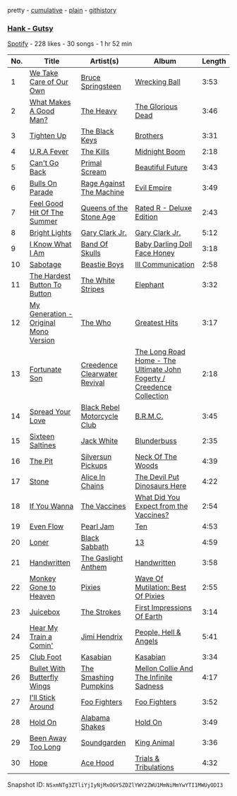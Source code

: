 pretty - [cumulative](/playlists/cumulative/2nRUp0P50ClCxPibGSfFcL.md) - [plain](/playlists/plain/2nRUp0P50ClCxPibGSfFcL) - [githistory](https://github.githistory.xyz/mackorone/spotify-playlist-archive/blob/main/playlists/plain/2nRUp0P50ClCxPibGSfFcL)

### [Hank \- Gutsy](https://open.spotify.com/playlist/2nRUp0P50ClCxPibGSfFcL)

> 

[Spotify](https://open.spotify.com/user/spotify) - 228 likes - 30 songs - 1 hr 52 min

| No. | Title | Artist(s) | Album | Length |
|---|---|---|---|---|
| 1 | [We Take Care of Our Own](https://open.spotify.com/track/4KGbQXQ8HKVypeKJslxQtH) | [Bruce Springsteen](https://open.spotify.com/artist/3eqjTLE0HfPfh78zjh6TqT) | [Wrecking Ball](https://open.spotify.com/album/75kN1qUWvE10QcnpE6nEsM) | 3:53 |
| 2 | [What Makes A Good Man?](https://open.spotify.com/track/3nGWzFBJ5tMzHWAgs16fK6) | [The Heavy](https://open.spotify.com/artist/0bZCak2tcRMY1dzEIuwF42) | [The Glorious Dead](https://open.spotify.com/album/5MmMomspau1V5YpXjHYJRy) | 3:46 |
| 3 | [Tighten Up](https://open.spotify.com/track/2MVwrvjmcdt4MsYYLCYMt8) | [The Black Keys](https://open.spotify.com/artist/7mnBLXK823vNxN3UWB7Gfz) | [Brothers](https://open.spotify.com/album/7qE6RXYyz5kj5Tll7mJU0v) | 3:31 |
| 4 | [U.R.A Fever](https://open.spotify.com/track/6iR9azgzhuOhLnXJGc4aCP) | [The Kills](https://open.spotify.com/artist/5BYuBzqmTXwUDw2rYkwExr) | [Midnight Boom](https://open.spotify.com/album/4hunCtRyEEu06ZAGkL705d) | 2:18 |
| 5 | [Can't Go Back](https://open.spotify.com/track/4Q7URnhQFiAv6KWoLHUhRG) | [Primal Scream](https://open.spotify.com/artist/3wury2nd8idV4GecUg5xze) | [Beautiful Future](https://open.spotify.com/album/0snNIZRpJTJDgJGPTigGCd) | 3:43 |
| 6 | [Bulls On Parade](https://open.spotify.com/track/0tZ3mElWcr74OOhKEiNz1x) | [Rage Against The Machine](https://open.spotify.com/artist/2d0hyoQ5ynDBnkvAbJKORj) | [Evil Empire](https://open.spotify.com/album/24E6rDvGDuYFjlGewp4ntF) | 3:49 |
| 7 | [Feel Good Hit Of The Summer](https://open.spotify.com/track/3DaXIGJm0BCEB9X7zHTRfI) | [Queens of the Stone Age](https://open.spotify.com/artist/4pejUc4iciQfgdX6OKulQn) | [Rated R \- Deluxe Edition](https://open.spotify.com/album/10UBEkRjqtl0iT2BRAwcto) | 2:43 |
| 8 | [Bright Lights](https://open.spotify.com/track/5YVxDOpo3E7uyZbQDIPb2O) | [Gary Clark Jr.](https://open.spotify.com/artist/01aC2ikO4Xgb2LUpf9JfKp) | [Gary Clark Jr.](https://open.spotify.com/album/67uIxxRXPNx3ot5bL9du0B) | 5:12 |
| 9 | [I Know What I Am](https://open.spotify.com/track/5rMNQfYhBMlyitrMAiwQfc) | [Band Of Skulls](https://open.spotify.com/artist/4ddt8PPvmWrI9mJQy1VrIG) | [Baby Darling Doll Face Honey](https://open.spotify.com/album/6zqlGq0OqqP2rQhmxtl9bN) | 3:18 |
| 10 | [Sabotage](https://open.spotify.com/track/3EyyhPW2GcLYuwV1MajRd6) | [Beastie Boys](https://open.spotify.com/artist/03r4iKL2g2442PT9n2UKsx) | [Ill Communication](https://open.spotify.com/album/290eTJ15EAYJa3JomDWyhh) | 2:58 |
| 11 | [The Hardest Button To Button](https://open.spotify.com/track/1DH4YwHHGBkWO8dX3JISjl) | [The White Stripes](https://open.spotify.com/artist/4F84IBURUo98rz4r61KF70) | [Elephant](https://open.spotify.com/album/0VXcqDD3sHdOIGtO6oYv3d) | 3:32 |
| 12 | [My Generation \- Original Mono Version](https://open.spotify.com/track/7uDhxDSeMgt6QNsYhlw7OU) | [The Who](https://open.spotify.com/artist/67ea9eGLXYMsO2eYQRui3w) | [Greatest Hits](https://open.spotify.com/album/1jkd5zta1g1eFz6zuzupyW) | 3:17 |
| 13 | [Fortunate Son](https://open.spotify.com/track/5e6x5YRnMJIKvYpZxLqdpH) | [Creedence Clearwater Revival](https://open.spotify.com/artist/3IYUhFvPQItj6xySrBmZkd) | [The Long Road Home \- The Ultimate John Fogerty / Creedence Collection](https://open.spotify.com/album/4A8gFwqd9jTtnsNwUu3OQx) | 2:18 |
| 14 | [Spread Your Love](https://open.spotify.com/track/4mpAm83XX1iS63l8wmkEC6) | [Black Rebel Motorcycle Club](https://open.spotify.com/artist/1tpXaFf2F55E7kVJON4j4G) | [B.R.M.C.](https://open.spotify.com/album/5abOBUmWegGxl1YUi28ovw) | 3:45 |
| 15 | [Sixteen Saltines](https://open.spotify.com/track/3XBPCbTU9rSGuyuK7Xbj4B) | [Jack White](https://open.spotify.com/artist/4FZ3j1oH43e7cukCALsCwf) | [Blunderbuss](https://open.spotify.com/album/6eSJ0lu0uwtiqXkP7Qrrno) | 2:35 |
| 16 | [The Pit](https://open.spotify.com/track/4Y8AbeJmhqO3iwAsJLk0Uc) | [Silversun Pickups](https://open.spotify.com/artist/6qyi8X6MdP1lu6B1K6yh3h) | [Neck Of The Woods](https://open.spotify.com/album/4hHNSKOSRwEOGaUud1MKrB) | 4:39 |
| 17 | [Stone](https://open.spotify.com/track/22b8heZ3eqjtXEAafnxFM5) | [Alice In Chains](https://open.spotify.com/artist/64tNsm6TnZe2zpcMVMOoHL) | [The Devil Put Dinosaurs Here](https://open.spotify.com/album/2N1s3Kg0BUTEDw3V2HolTT) | 4:22 |
| 18 | [If You Wanna](https://open.spotify.com/track/0KNVDEeZWXZPIYKqJeRRpX) | [The Vaccines](https://open.spotify.com/artist/0Ak6DLKHtpR6TEEnmcorKA) | [What Did You Expect from the Vaccines?](https://open.spotify.com/album/6eWtdQm0hSlTgpkbw4LaBG) | 2:54 |
| 19 | [Even Flow](https://open.spotify.com/track/7vPnlEkCGmYx2Eier8YBwc) | [Pearl Jam](https://open.spotify.com/artist/1w5Kfo2jwwIPruYS2UWh56) | [Ten](https://open.spotify.com/album/31G5IKmrHwpPWGJYk3X2kI) | 4:53 |
| 20 | [Loner](https://open.spotify.com/track/1PZ3DwxBYzuRYXt2fpomfY) | [Black Sabbath](https://open.spotify.com/artist/5M52tdBnJaKSvOpJGz8mfZ) | [13](https://open.spotify.com/album/5WXL9YjbNd4GIqWc9mZOOq) | 4:59 |
| 21 | [Handwritten](https://open.spotify.com/track/2NUwA4xWCIxU3TVw9Un3nK) | [The Gaslight Anthem](https://open.spotify.com/artist/7If8DXZN7mlGdQkLE2FaMo) | [Handwritten](https://open.spotify.com/album/1gsyJWUvwjnsNgYUxpOfLR) | 3:58 |
| 22 | [Monkey Gone to Heaven](https://open.spotify.com/track/2VX2QRAGKPyqMZU8cFZ3Ib) | [Pixies](https://open.spotify.com/artist/6zvul52xwTWzilBZl6BUbT) | [Wave Of Mutilation: Best Of Pixies](https://open.spotify.com/album/6K979jujI5LEc7QIVQNnS9) | 2:55 |
| 23 | [Juicebox](https://open.spotify.com/track/3jjQHULAVn71k40mKwGMiV) | [The Strokes](https://open.spotify.com/artist/0epOFNiUfyON9EYx7Tpr6V) | [First Impressions Of Earth](https://open.spotify.com/album/1HQ61my1h3VWp2EBWKlp0n) | 3:14 |
| 24 | [Hear My Train a Comin'](https://open.spotify.com/track/4DmBVImaIhE3RyNvbtZTTz) | [Jimi Hendrix](https://open.spotify.com/artist/776Uo845nYHJpNaStv1Ds4) | [People, Hell & Angels](https://open.spotify.com/album/4TKeFuhHHiBhRddgUfZEvf) | 5:41 |
| 25 | [Club Foot](https://open.spotify.com/track/7jxqKzv5FEkFEaZIQRI4f5) | [Kasabian](https://open.spotify.com/artist/11wRdbnoYqRddKBrpHt4Ue) | [Kasabian](https://open.spotify.com/album/7p9L9zpYxI0ZpIj7lJStvL) | 3:34 |
| 26 | [Bullet With Butterfly Wings](https://open.spotify.com/track/1EzeXGaZdqsA4Nst1AIAL2) | [The Smashing Pumpkins](https://open.spotify.com/artist/40Yq4vzPs9VNUrIBG5Jr2i) | [Mellon Collie And The Infinite Sadness](https://open.spotify.com/album/09LdvC3k8ybEmyeiShUWw2) | 4:17 |
| 27 | [I'll Stick Around](https://open.spotify.com/track/4LGKzrdEeBwR9UHCGlDT0W) | [Foo Fighters](https://open.spotify.com/artist/7jy3rLJdDQY21OgRLCZ9sD) | [Foo Fighters](https://open.spotify.com/album/4EnNuo8fG7dMoxMefbApRY) | 3:52 |
| 28 | [Hold On](https://open.spotify.com/track/7c13Xlndg43PnSzpHRD11d) | [Alabama Shakes](https://open.spotify.com/artist/16GcWuvvybAoaHr0NqT8Eh) | [Hold On](https://open.spotify.com/album/4T5HcyeH1iwJezAZdgrhw0) | 3:49 |
| 29 | [Been Away Too Long](https://open.spotify.com/track/0MsMXSrisarWOSuRAFTmRu) | [Soundgarden](https://open.spotify.com/artist/5xUf6j4upBrXZPg6AI4MRK) | [King Animal](https://open.spotify.com/album/778drgCX8lz11ePbeJ0hRm) | 3:36 |
| 30 | [Hope](https://open.spotify.com/track/4o6o6DTA9kNg7Adl9LvkbB) | [Ace Hood](https://open.spotify.com/artist/31HjiqargV4NAw4GZqUale) | [Trials & Tribulations](https://open.spotify.com/album/2JG7yt9ua7hKWsfVLQr90j) | 4:32 |

Snapshot ID: `NSxmNTg3ZTliYjIyNjMxOGY5ZDZlYWY2ZWU1MmNiMmYwYTI1MWUyODI3`
